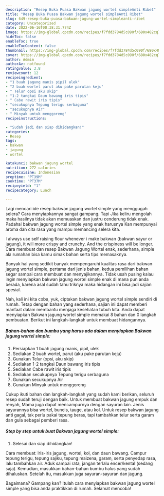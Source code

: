 ```yaml
---
description: "Resep Buka Puasa Bakwan jagung wortel simpleAnti Ribet"
title: "Resep Buka Puasa Bakwan jagung wortel simpleAnti Ribet"
slug: 649-resep-buka-puasa-bakwan-jagung-wortel-simpleanti-ribet
category: Uncategorized
date: 2022-06-16T00:38:31.774Z
image: https://img-global.cpcdn.com/recipes/f7fdd3784d5c090f/680x482cq70/bakwan-jagung-wortel-simple-foto-resep-utama.jpg
hideToc: false
enableToc: true
enableTocContent: false
thumbnail: https://img-global.cpcdn.com/recipes/f7fdd3784d5c090f/680x482cq70/bakwan-jagung-wortel-simple-foto-resep-utama.jpg
cover: https://img-global.cpcdn.com/recipes/f7fdd3784d5c090f/680x482cq70/bakwan-jagung-wortel-simple-foto-resep-utama.jpg
author: Admin
authorAv: notfound
ratingvalue: 3.8
reviewcount: 12
recipeingredient:
- "1 buah jagung manis pipil ulek"
- "2 buah wortel parut aku pake parutan keju"
- " Telur opsi aku skip"
- "1-2 tangkai Daun bawang iris tipis"
- " Cabe rawit iris tipis"
- "secukupnya Tepung terigu serbaguna"
- "secukupnya Air"
- " Minyak untuk menggoreng"
recipeinstructions:

- "Sudah jadi dan siap dihidangkan!"
categories:
- Resep
tags:
- bakwan
- jagung
- wortel

katakunci: bakwan jagung wortel 
nutrition: 272 calories
recipecuisine: Indonesian
preptime: "PT39M"
cooktime: "PT37M"
recipeyield: "1"
recipecategory: Lunch

---
```



Lagi mencari ide resep bakwan jagung wortel simple yang menggugah selera? Cara menyiapkannya sangat gampang. Tapi Jika keliru mengolah maka hasilnya tidak akan memuaskan dan justru cenderung tidak enak. Padahal bakwan jagung wortel simple yang enak harusnya Kan mempunyai aroma dan cita rasa yang mampu memancing selera kita.


I always use self raising flour whenever i make bakwan (bakwan sayur or jagung), it will more crispy and crunchy. And the crispiness will be longer. Cara membuat dan resep Bakwan Jagung Wortel enak, sederhana, simple ala rumahan bisa kamu simak bahan serta tips memasaknya.

Banyak hal yang sedikit banyak mempengaruhi kualitas rasa dari bakwan jagung wortel simple, pertama dari jenis bahan, kedua pemilihan bahan segar sampai cara membuat dan menyajikannya. Tidak usah pusing kalau ingin menyiapkan bakwan jagung wortel simple enak di mana pun anda berada, karena asal sudah tahu triknya maka hidangan ini bisa jadi sajian spesial.


Nah, kali ini kita coba, yuk, ciptakan bakwan jagung wortel simple sendiri di rumah. Tetap dengan bahan yang sederhana, sajian ini dapat memberi manfaat dalam membantu menjaga kesehatan tubuh kita. Anda dapat menyiapkan Bakwan jagung wortel simple memakai 8 bahan dan 0 langkah pembuatan. Berikut ini langkah-langkah untuk membuat hidangannya.

<!--inarticleads1-->

##### Bahan-bahan dan bumbu yang harus ada dalam menyiapkan Bakwan jagung wortel simple:

1. Persiapkan 1 buah jagung manis, pipil, ulek
1. Sediakan 2 buah wortel, parut (aku pake parutan keju)
1. Gunakan  Telur (opsi, aku skip)
1. Sediakan 1-2 tangkai Daun bawang iris tipis
1. Sediakan  Cabe rawit iris tipis
1. Sediakan secukupnya Tepung terigu serbaguna
1. Gunakan secukupnya Air
1. Gunakan  Minyak untuk menggoreng


Cukup ikuti bahan dan langkah-langkah yang sudah kami berikan, seluruh resep sudah teruji dengan baik. Untuk membuat bakwan jagung empuk dan renyah, Mama juga dapat mencampurnya dengan sayuran lain. Jenis sayurannya bisa wortel, buncis, tauge, atau kol. Untuk resep bakwan jagung anti gagal, tak perlu pakai tepung beras, tapi tambahkan telur serta garam dan gula sebagai pemberi rasa. 

<!--inarticleads2-->

##### Step by step untuk buat Bakwan jagung wortel simple:


1. Selesai dan siap dihidangkan!

Cara membuat: Iris-iris jagung, wortel, kol, dan daun bawang. Campur tepung terigu, tepung sajiku, tepung maizena, garam, serta penyedap rasa, lalu tambahkan air. Aduk sampai rata, jangan terlalu encer/kental (sedang saja). Kemudian, masukkan bahan-bahan bumbu halus yang sudah dihaluskan. Setelah itu, masukkan juga sayuran-sayuran dan jagung. 

Bagaimana? Gampang kan? Itulah cara menyiapkan bakwan jagung wortel simple yang bisa anda praktikkan di rumah. Selamat mencoba!
